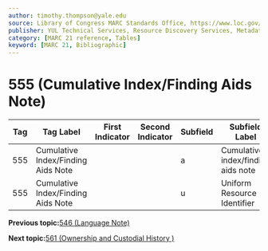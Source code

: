 ```yaml
---
author: timothy.thompson@yale.edu
source: Library of Congress MARC Standards Office, https://www.loc.gov/marc/bibliographic/bd555.html
publisher: YUL Technical Services, Resource Discovery Services, Metadata Services Unit
category: [MARC 21 reference, Tables]
keyword: [MARC 21, Bibliographic]
---
```


# 555 \(Cumulative Index/Finding Aids Note\)

|Tag|Tag Label|First Indicator|Second Indicator|Subfield|Subfield Label|Repeatable|
|---|---------|---------------|----------------|--------|--------------|----------|
|555|Cumulative Index/Finding Aids Note| | |a|Cumulative index/finding aids note|F|
|555|Cumulative Index/Finding Aids Note| | |u|Uniform Resource Identifier|F|

**Previous topic:**[546 \(Language Note\)](../tables/546_bib_table.md)

**Next topic:**[561 \(Ownership and Custodial History \)](../tables/561_bib_table.md)

